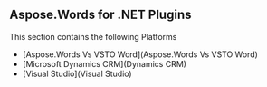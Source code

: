 ## Aspose.Words for .NET Plugins

This section contains the following Platforms
* [Aspose.Words Vs VSTO Word](Aspose.Words Vs VSTO Word)
* [Microsoft Dynamics CRM](Dynamics CRM)
* [Visual Studio](Visual Studio)
